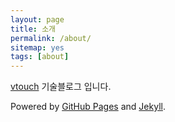 ```yaml
---
layout: page
title: 소개
permalink: /about/
sitemap: yes
tags: [about]
---
```


[vtouch](http://vtouch.io) 기술블로그 입니다.

Powered by [GitHub Pages](https://pages.github.com) and [Jekyll](https://jekyllrb.com).


